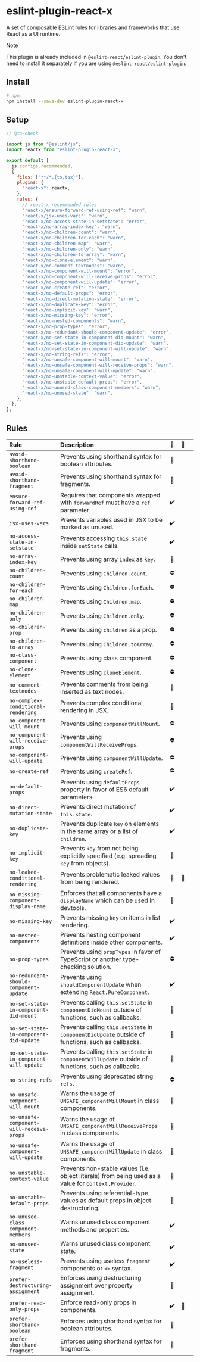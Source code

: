 # eslint-plugin-react-x

A set of composable ESLint rules for libraries and frameworks that use React as a UI runtime.

> [!NOTE]
> This plugin is already included in `@eslint-react/eslint-plugin`. You don't need to install it separately if you are using `@eslint-react/eslint-plugin`.

## Install

```sh
# npm
npm install --save-dev eslint-plugin-react-x
```

## Setup

```js
// @ts-check

import js from "@eslint/js";
import reactx from "eslint-plugin-react-x";

export default [
  js.configs.recommended,
  {
    files: ["**/*.{ts,tsx}"],
    plugins: {
      "react-x": reactx,
    },
    rules: {
      // react-x recommended rules
      "react-x/ensure-forward-ref-using-ref": "warn",
      "react-x/jsx-uses-vars": "warn",
      "react-x/no-access-state-in-setstate": "error",
      "react-x/no-array-index-key": "warn",
      "react-x/no-children-count": "warn",
      "react-x/no-children-for-each": "warn",
      "react-x/no-children-map": "warn",
      "react-x/no-children-only": "warn",
      "react-x/no-children-to-array": "warn",
      "react-x/no-clone-element": "warn",
      "react-x/no-comment-textnodes": "warn",
      "react-x/no-component-will-mount": "error",
      "react-x/no-component-will-receive-props": "error",
      "react-x/no-component-will-update": "error",
      "react-x/no-create-ref": "error",
      "react-x/no-default-props": "error",
      "react-x/no-direct-mutation-state": "error",
      "react-x/no-duplicate-key": "error",
      "react-x/no-implicit-key": "warn",
      "react-x/no-missing-key": "error",
      "react-x/no-nested-components": "warn",
      "react-x/no-prop-types": "error",
      "react-x/no-redundant-should-component-update": "error",
      "react-x/no-set-state-in-component-did-mount": "warn",
      "react-x/no-set-state-in-component-did-update": "warn",
      "react-x/no-set-state-in-component-will-update": "warn",
      "react-x/no-string-refs": "error",
      "react-x/no-unsafe-component-will-mount": "warn",
      "react-x/no-unsafe-component-will-receive-props": "warn",
      "react-x/no-unsafe-component-will-update": "warn",
      "react-x/no-unstable-context-value": "error",
      "react-x/no-unstable-default-props": "error",
      "react-x/no-unused-class-component-members": "warn",
      "react-x/no-unused-state": "warn",
    },
  },
];
```

## Rules

| Rule                                     | Description                                                                                          | 💼  | 💭  |     |
| :--------------------------------------- | :--------------------------------------------------------------------------------------------------- | :-: | :-: | :-: |
| `avoid-shorthand-boolean`                | Prevents using shorthand syntax for boolean attributes.                                              | 🎨  |     |     |
| `avoid-shorthand-fragment`               | Prevents using shorthand syntax for fragments.                                                       | 🎨  |     |     |
| `ensure-forward-ref-using-ref`           | Requires that components wrapped with `forwardRef` must have a `ref` parameter.                      |  ✔️  |     |     |
| `jsx-uses-vars`                          | Prevents variables used in JSX to be marked as unused.                                               |  ✔️  |     |     |
| `no-access-state-in-setstate`            | Prevents accessing `this.state` inside `setState` calls.                                             |  ✔️  |     |     |
| `no-array-index-key`                     | Prevents using array `index` as `key`.                                                               | 🧐  |     |     |
| `no-children-count`                      | Prevents using `Children.count`.                                                                     | ⛔  |     |     |
| `no-children-for-each`                   | Prevents using `Children.forEach`.                                                                   | ⛔  |     |     |
| `no-children-map`                        | Prevents using `Children.map`.                                                                       | ⛔  |     |     |
| `no-children-only`                       | Prevents using `Children.only`.                                                                      | ⛔  |     |     |
| `no-children-prop`                       | Prevents using `children` as a prop.                                                                 | ⛔  |     |     |
| `no-children-to-array`                   | Prevents using `Children.toArray`.                                                                   | ⛔  |     |     |
| `no-class-component`                     | Prevents using class component.                                                                      | ⛔  |     |     |
| `no-clone-element`                       | Prevents using `cloneElement`.                                                                       | ⛔  |     |     |
| `no-comment-textnodes`                   | Prevents comments from being inserted as text nodes.                                                 | 🧐  |     |     |
| `no-complex-conditional-rendering`       | Prevents complex conditional rendering in JSX.                                                       | 🤯  |     |     |
| `no-component-will-mount`                | Prevents using `componentWillMount`.                                                                 | ⛔  |     |     |
| `no-component-will-receive-props`        | Prevents using `componentWillReceiveProps`.                                                          | ⛔  |     |     |
| `no-component-will-update`               | Prevents using `componentWillUpdate`.                                                                | ⛔  |     |     |
| `no-create-ref`                          | Prevents using `createRef`.                                                                          | ⛔  |     |     |
| `no-default-props`                       | Prevents using `defaultProps` property in favor of ES6 default parameters.                           |  ✔️  |     |     |
| `no-direct-mutation-state`               | Prevents direct mutation of `this.state`.                                                            |  ✔️  |     |     |
| `no-duplicate-key`                       | Prevents duplicate `key` on elements in the same array or a list of `children`.                      |  ✔️  |     |     |
| `no-implicit-key`                        | Prevents `key` from not being explicitly specified (e.g. spreading `key` from objects).              | 🧐  |     |     |
| `no-leaked-conditional-rendering`        | Prevents problematic leaked values from being rendered.                                              | 🧐  | 💭  |     |
| `no-missing-component-display-name`      | Enforces that all components have a `displayName` which can be used in devtools.                     | 🐞  |     |     |
| `no-missing-key`                         | Prevents missing `key` on items in list rendering.                                                   |  ✔️  |     |     |
| `no-nested-components`                   | Prevents nesting component definitions inside other components.                                      |  ✔️  |     |     |
| `no-prop-types`                          | Prevents using `propTypes` in favor of TypeScript or another type-checking solution.                 | ⛔  |     |     |
| `no-redundant-should-component-update`   | Prevents using `shouldComponentUpdate` when extending `React.PureComponent`.                         |  ✔️  |     |     |
| `no-set-state-in-component-did-mount`    | Prevents calling `this.setState` in `componentDidMount` outside of functions, such as callbacks.     | 🧐  |     |     |
| `no-set-state-in-component-did-update`   | Prevents calling `this.setState` in `componentDidUpdate` outside of functions, such as callbacks.    | 🧐  |     |     |
| `no-set-state-in-component-will-update`  | Prevents calling `this.setState` in `componentWillUpdate` outside of functions, such as callbacks.   | 🧐  |     |     |
| `no-string-refs`                         | Prevents using deprecated string `refs`.                                                             | ⛔  |     |     |
| `no-unsafe-component-will-mount`         | Warns the usage of `UNSAFE_componentWillMount` in class components.                                  | 🧐  |     |     |
| `no-unsafe-component-will-receive-props` | Warns the usage of `UNSAFE_componentWillReceiveProps` in class components.                           | 🧐  |     |     |
| `no-unsafe-component-will-update`        | Warns the usage of `UNSAFE_componentWillUpdate` in class components.                                 | 🧐  |     |     |
| `no-unstable-context-value`              | Prevents non-stable values (i.e. object literals) from being used as a value for `Context.Provider`. | 🚀  |     |     |
| `no-unstable-default-props`              | Prevents using referential-type values as default props in object destructuring.                     | 🚀  |     |     |
| `no-unused-class-component-members`      | Warns unused class component methods and properties.                                                 |  ✔️  |     |     |
| `no-unused-state`                        | Warns unused class component state.                                                                  |  ✔️  |     |     |
| `no-useless-fragment`                    | Prevents using useless `fragment` components or `<>` syntax.                                         |  ✔️  |     |     |
| `prefer-destructuring-assignment`        | Enforces using destructuring assignment over property assignment.                                    | 🎨  |     |     |
| `prefer-read-only-props`                 | Enforce read-only props in components.                                                               |  ✔️  | 💭  |     |
| `prefer-shorthand-boolean`               | Enforces using shorthand syntax for boolean attributes.                                              | 🎨  |     |     |
| `prefer-shorthand-fragment`              | Enforces using shorthand syntax for fragments.                                                       | 🎨  |     |     |
